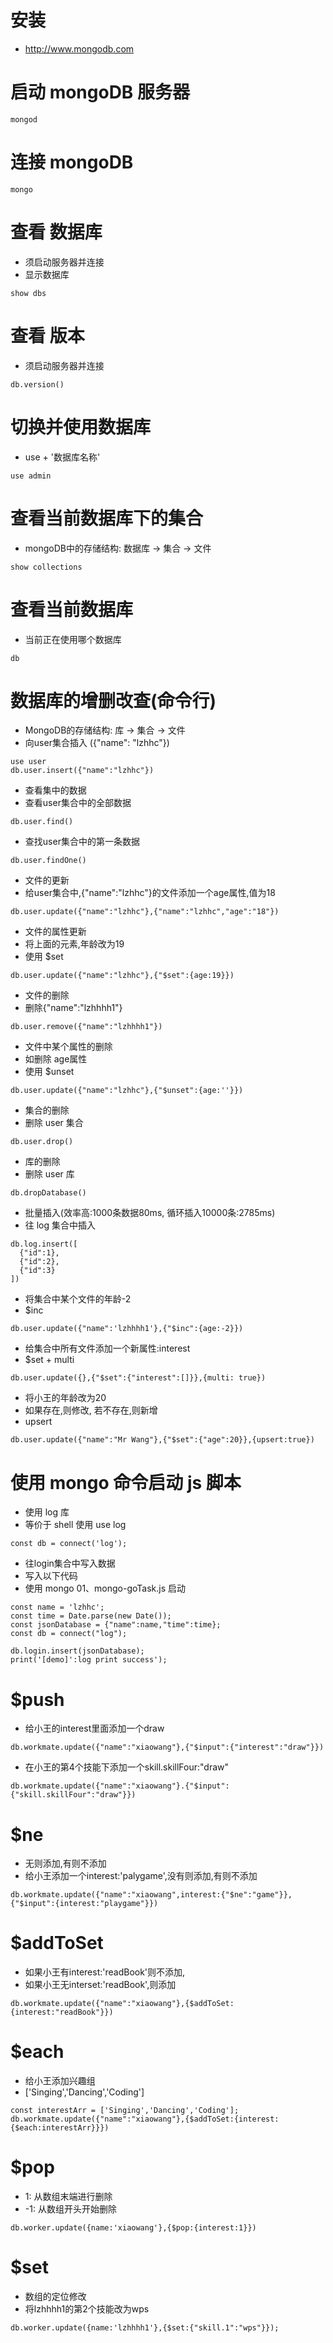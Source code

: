# 安装
  + http://www.mongodb.com

# 启动 mongoDB 服务器
```
mongod
```

# 连接 mongoDB
```
mongo
```

# 查看 数据库
  + 须启动服务器并连接
  + 显示数据库
```
show dbs
```

# 查看 版本
  + 须启动服务器并连接
```
db.version()
```

# 切换并使用数据库
  + use + '数据库名称'
```
use admin
```

# 查看当前数据库下的集合
  + mongoDB中的存储结构: 数据库 -> 集合 -> 文件
```
show collections
```

# 查看当前数据库
  + 当前正在使用哪个数据库
```
db
```

# 数据库的增删改查(命令行)
  - MongoDB的存储结构: 库 -> 集合 -> 文件
  - 向user集合插入 ({"name": "lzhhc"})
```
use user
db.user.insert({"name":"lzhhc"})
```
  - 查看集中的数据
  - 查看user集合中的全部数据
```
db.user.find()
```
  - 查找user集合中的第一条数据
```
db.user.findOne()
```
  - 文件的更新
  - 给user集合中,{"name":"lzhhc"}的文件添加一个age属性,值为18
```
db.user.update({"name":"lzhhc"},{"name":"lzhhc","age":"18"})
```
  - 文件的属性更新
  - 将上面的元素,年龄改为19
  - 使用 $set
```
db.user.update({"name":"lzhhc"},{"$set":{age:19}})
```
  - 文件的删除
  - 删除{"name":"lzhhhh1"}
```
db.user.remove({"name":"lzhhhh1"})
```
  - 文件中某个属性的删除
  - 如删除 age属性
  - 使用 $unset
```
db.user.update({"name":"lzhhc"},{"$unset":{age:''}})
```
  - 集合的删除
  - 删除 user 集合
```
db.user.drop()
```
  - 库的删除
  - 删除 user 库
```
db.dropDatabase()
```
  - 批量插入(效率高:1000条数据80ms, 循环插入10000条:2785ms)
  - 往 log 集合中插入
```
db.log.insert([
  {"id":1},
  {"id":2},
  {"id":3}
])
```
  - 将集合中某个文件的年龄-2
  - $inc
```
db.user.update({"name":'lzhhhh1'},{"$inc":{age:-2}})
```
  - 给集合中所有文件添加一个新属性:interest
  - $set + multi
```
db.user.update({},{"$set":{"interest":[]}},{multi: true})
```
  - 将小王的年龄改为20
  - 如果存在,则修改, 若不存在,则新增
  - upsert
```
db.user.update({"name":"Mr Wang"},{"$set":{"age":20}},{upsert:true})
```

# 使用 mongo 命令启动 js 脚本
  - 使用 log 库
  - 等价于 shell 使用 use log
```
const db = connect('log');
```
  - 往login集合中写入数据
  - 写入以下代码
  - 使用 mongo 01、mongo-goTask.js 启动
```
const name = 'lzhhc';
const time = Date.parse(new Date());
const jsonDatabase = {"name":name,"time":time};
const db = connect("log");

db.login.insert(jsonDatabase);
print('[demo]':log print success');
```

# $push
  - 给小王的interest里面添加一个draw
```
db.workmate.update({"name":"xiaowang"},{"$input":{"interest":"draw"}})
```
  - 在小王的第4个技能下添加一个skill.skillFour:"draw"
```
db.workmate.update({"name":"xiaowang"}.{"$input":{"skill.skillFour":"draw"}})
```

# $ne
  - 无则添加,有则不添加
  - 给小王添加一个interest:'palygame',没有则添加,有则不添加
```
db.workmate.update({"name":"xiaowang",interest:{"$ne":"game"}},{"$input":{interest:"playgame"}})
```

# $addToSet
  - 如果小王有interest:'readBook'则不添加,
  - 如果小王无interset:'readBook',则添加
```
db.workmate.update({"name":"xiaowang"},{$addToSet:{interest:"readBook"}})
```

# $each
  - 给小王添加兴趣组
  - ['Singing','Dancing','Coding']
```
const interestArr = ['Singing','Dancing','Coding'];
db.workmate.update({"name":"xiaowang"},{$addToSet:{interest:{$each:interestArr}}})
```

# $pop
  -  1: 从数组末端进行删除
  - -1: 从数组开头开始删除
```
db.worker.update({name:'xiaowang'},{$pop:{interest:1}})
```

# $set
  - 数组的定位修改
  - 将lzhhhh1的第2个技能改为wps
```
db.worker.update({name:'lzhhhh1'},{$set:{"skill.1":"wps"}});
```



